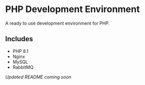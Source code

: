 # PHP Development Environment

A ready to use development environment for PHP.

## Includes

- PHP 8.1
- Nginx
- MySQL
- RabbitMQ

*Updated README coming soon*